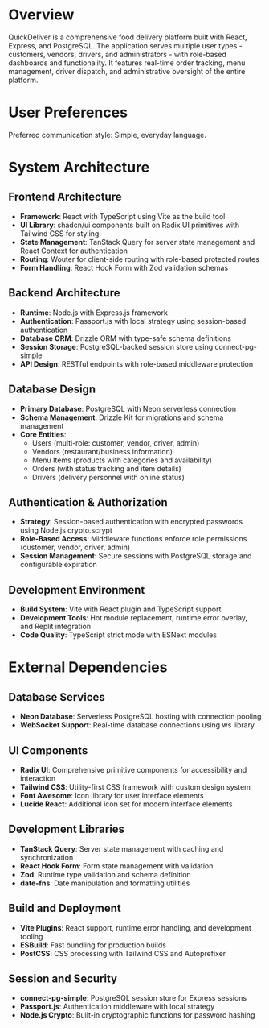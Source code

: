 # Overview

QuickDeliver is a comprehensive food delivery platform built with React, Express, and PostgreSQL. The application serves multiple user types - customers, vendors, drivers, and administrators - with role-based dashboards and functionality. It features real-time order tracking, menu management, driver dispatch, and administrative oversight of the entire platform.

# User Preferences

Preferred communication style: Simple, everyday language.

# System Architecture

## Frontend Architecture
- **Framework**: React with TypeScript using Vite as the build tool
- **UI Library**: shadcn/ui components built on Radix UI primitives with Tailwind CSS for styling
- **State Management**: TanStack Query for server state management and React Context for authentication
- **Routing**: Wouter for client-side routing with role-based protected routes
- **Form Handling**: React Hook Form with Zod validation schemas

## Backend Architecture
- **Runtime**: Node.js with Express.js framework
- **Authentication**: Passport.js with local strategy using session-based authentication
- **Database ORM**: Drizzle ORM with type-safe schema definitions
- **Session Storage**: PostgreSQL-backed session store using connect-pg-simple
- **API Design**: RESTful endpoints with role-based middleware protection

## Database Design
- **Primary Database**: PostgreSQL with Neon serverless connection
- **Schema Management**: Drizzle Kit for migrations and schema management
- **Core Entities**: 
  - Users (multi-role: customer, vendor, driver, admin)
  - Vendors (restaurant/business information)
  - Menu Items (products with categories and availability)
  - Orders (with status tracking and item details)
  - Drivers (delivery personnel with online status)

## Authentication & Authorization
- **Strategy**: Session-based authentication with encrypted passwords using Node.js crypto.scrypt
- **Role-Based Access**: Middleware functions enforce role permissions (customer, vendor, driver, admin)
- **Session Management**: Secure sessions with PostgreSQL storage and configurable expiration

## Development Environment
- **Build System**: Vite with React plugin and TypeScript support
- **Development Tools**: Hot module replacement, runtime error overlay, and Replit integration
- **Code Quality**: TypeScript strict mode with ESNext modules

# External Dependencies

## Database Services
- **Neon Database**: Serverless PostgreSQL hosting with connection pooling
- **WebSocket Support**: Real-time database connections using ws library

## UI Components
- **Radix UI**: Comprehensive primitive components for accessibility and interaction
- **Tailwind CSS**: Utility-first CSS framework with custom design system
- **Font Awesome**: Icon library for user interface elements
- **Lucide React**: Additional icon set for modern interface elements

## Development Libraries
- **TanStack Query**: Server state management with caching and synchronization
- **React Hook Form**: Form state management with validation
- **Zod**: Runtime type validation and schema definition
- **date-fns**: Date manipulation and formatting utilities

## Build and Deployment
- **Vite Plugins**: React support, runtime error handling, and development tooling
- **ESBuild**: Fast bundling for production builds
- **PostCSS**: CSS processing with Tailwind CSS and Autoprefixer

## Session and Security
- **connect-pg-simple**: PostgreSQL session store for Express sessions
- **Passport.js**: Authentication middleware with local strategy
- **Node.js Crypto**: Built-in cryptographic functions for password hashing